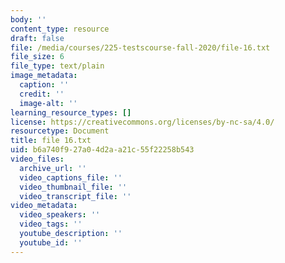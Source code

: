 ```yaml
---
body: ''
content_type: resource
draft: false
file: /media/courses/225-testscourse-fall-2020/file-16.txt
file_size: 6
file_type: text/plain
image_metadata:
  caption: ''
  credit: ''
  image-alt: ''
learning_resource_types: []
license: https://creativecommons.org/licenses/by-nc-sa/4.0/
resourcetype: Document
title: file 16.txt
uid: b6a740f9-27a0-4d2a-a21c-55f22258b543
video_files:
  archive_url: ''
  video_captions_file: ''
  video_thumbnail_file: ''
  video_transcript_file: ''
video_metadata:
  video_speakers: ''
  video_tags: ''
  youtube_description: ''
  youtube_id: ''
---
```

